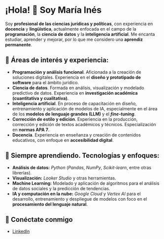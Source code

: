 # ¡Hola! 👋 Soy María Inés

Soy **profesional de las ciencias jurídicas y políticas**, con experiencia en **docencia** y **lingüística**, actualmente enfocada en el campo de la **programación**, la **ciencia de datos** y la **inteligencia artificial**. Me encanta estudiar, aprender y mejorar, por lo que me considero una **aprendiz permanente**.

## 🧠 Áreas de interés y experiencia:

- **Programación y análisis funcional**. Aficionada a la creación de soluciones digitales. Experiencia en el **diseño y prototipado de software** para el ámbito jurídico.
- **Ciencia de datos**. Formada en análisis, visualización y modelado predictivo de datos. Experiencia en **investigación académica (cuantitativa y cualitativa)**.
- **Inteligencia artificial**. En proceso de capacitación en diseño, entrenamiento y aplicación de modelos de IA, especialmente en el área de los **modelos de lenguaje grandes (LLM)** y el ***fine-tuning***.
- **Corrección de estilo y edición**. Experiencia en la producción, corrección y edición de textos académicos y técnicos. Especialización en **normas APA 7**.
- **Docencia**. Experiencia en enseñanza y creación de contenidos educativos, con enfoque en **accesibilidad digital**.

## 🌱 Siempre aprendiendo. Tecnologías y enfoques:

- **Análisis de datos:** *Python* (*Pandas*, *NumPy*, *Scikit-learn*, entre otras librerías).  
- **Visualización:** *Looker Studio* y otras herramientas.  
- **Machine Learning:** Modelado y aplicación de algoritmos para el análisis de datos sociales y la predicción de tendencias.
- **IA y computación en la nube:** *Google Cloud* y *Vertex AI* para el desarrollo, entrenamiento y despliegue de modelos con foco en el **procesamiento del lenguaje natural**.

## 🔗 Conéctate conmigo
- [LinkedIn](https://www.linkedin.com/in/mariainesabarrateguif)
